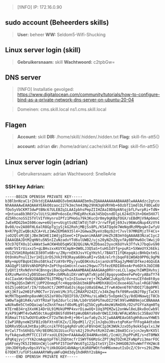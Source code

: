 > [!INFO] 
> IP: 172.16.0.90
> 
## sudo account (Beheerders skills)
> **User:** beheer 
> **WW:** Seldom5-Wifi-Shucking

## Linux server login (skill)
> **Gebruikersnaam:** skill
> **Wachtwoord:** c2tpbGw= 
> 

## DNS server

> [!INFO] 
> Installatie gevolged:
> https://www.digitalocean.com/community/tutorials/how-to-configure-bind-as-a-private-network-dns-server-on-ubuntu-20-04

> Domeinen:
> cms.skill.local
> ns1.cms.skill.local

## Flagen

>**Account:** skill 
> **DIR:** /home/skill/.hidden/.hidden.txt
> **Flag:** skill-fin-att5{} 

> **account:** adrian
> **dir:** /home/adrian/.cache/skill.txt
> **Flag:** skill-fin-att5{} 


## Linux server login (adrian)
> Gebruikersnaam: adrian
> Wachtwoord: SnelleArie 

### SSH key Adrian:
```
-----BEGIN OPENSSH PRIVATE KEY-----
b3BlbnNzaC1rZXktdjEAAAAABG5vbmUAAAAEbm9uZQAAAAAAAAABAAABlwAAAAdzc2gtcn
NhAAAAAwEAAQAAAYEAkO0zaoc227k3mchm43Np29hN3q6VRYHb+6OzbTI1mdlDLF8DLwEU
fDo5yVbCKM73dwPtBNc67ULEBZq1LAAIpbhsPmpZIIHZAaI0D8pkNtqjbfLFwrpRi+TdN+
+Qntuoa8b3R6Y2vlUitSLHHPn6osEe/PHEpRhcKak345bQsndDlpL624dIh1h+D6m5HX7l
dZ5RhcnoSSI5TVlVIfVHynroIPfz1PHoGu79k3KucQr0my9gKBgfOGX/sEBdMjV9Ap6moC
JwEeRDG2bmI606cew+e6Uje+vUcgtSsNIlWTdjTdFrJrrwfFpEj69Jvz96WuGNup4XzVY4
Bv08/ov2A80FHL6alR8GpTgjySjkG2RohjMBjSs8PL/K5ATQqde7WeNqdRzRMpqAnIwfyU
N+R7PgZCwQBcAZCA+VLz1Ww2EM9A935l4+2GmwaZRyeVzBqzb2rC7vvl97MREMjzTF4Cs+
joO2QlsMjQEjJBe3W1HE11WdjgIGeeC+IFpwaniHAAAFiHeZh2B3mYdgAAAAB3NzaC1yc2
EAAAGBAJDtM2qHNtu5N5nIZuNzadvYTd6ulUWB2/ujs20yNZnZQyxfAy8BFHw6OclWwijO
93cD7QTXOu1CxAWatSwACKW4bD5qWSCB2QGiNA/KZDbao23yxcK6UYvk3TfvkJ7bqGvG90
emNr5VIrUixxz5+qLBHvzxxKUYXCmpN+OW0LJ3Q5aS+tuHSIdYfg+puR1+5XWeUYXJ6Eki
OU1ZVSH1R8p66CD389Tx6Bru/ZNyrnEK9JsvYCgYHzhl/7BAXTI1fQKepqAicBHkQxtm5i
OtOnHsPnulI3vr1HILUrDSJVk3Y03Raya68HxaRI+vSb8/elrhjbqeF81WOAb9PP6L9gPN
BRy+mpUfBqU4I8ko5BtkaIYzAY0rPDy/yuQE0KnXu1njanUc0TKagJyMH8lDfkez4GQsEA
XAGQgPlS89VsNhDPQPd+ZePthpsGmUcnlcwas29qwu775fezERDI80xeArPo6DtkJbDI0B
IyQXt1tRxNdVnY4CBnngviBacGp4hwAAAAMBAAEAAAGAAg0RVrceLCLlagw/hIWMIHvhsj
6XRzoMwnVxIyD8SDaecEDR+zbRMubiDXroWYqATxNjpddj8pqoyomDeeFwPeQryABaTY74
4sCIaxbKr0oN2Q8ABH79i3TMOq/txInISuowcrej+7KZwKWC2uKgzO/dv+euCEYde8t0yo
hGYNg2QSnIWhYCjUPP2OnmgEfc+HqqnbGbU3mkBPe4MDhX8UInCdxoe4GG7ual+RG87UWh
65ZSjo601mf/I9/tUboXCt/2KMTdaOJsj6gojU0aSEHwL2frwK4Oen6T07VDOI7lBq0PRl
oKj3Kfiw2H01FsM0CTvr1VzmViMc3fLC2RAXPU24ZC/x34kZmpfkf09RvoGNJf0pjTaCKt
WcMXTbgam0np8avWHjG52aY8Ou7QOIFS9/ZXPHu/sLaBW3/5vDpmkCSy/8dEHNawqjT8Cb
SW0wTagB1R4k/uXYfRUaF7p6Zdurlci9A/Lb0rUS6PGTmuOI2tWl99lwHNB9mjoCBNAAAA
wAUkwBe5CteDQaiwpleZknXfmasfdOoMLg9lqZ5bCypRu4mzWiRmOXk/O2sFGYYaXqm0Tq
KTErmB34rq3XxHK14DrUL91MUkUPMP4xvrDiawUQ+1Uq3PEMZw12onWwl8eLBkvDoCwb9l
XykP9iWMT4vOwN50ctAugDXB6Sfd094tpWuOBAYa9a0rOW1IJXB/WFALW5NsSc35BaU70V
RSRmalTtG7wOUYEuKN+CF72oTWc0+Rj+96+lavfa6yZsJCjwAAAMEAxG65gHh8uvwYHWE5
CIwP1RByneWZSFBIzObFXtn0lKZx/IJDpdM1l/ZjC1nJqbu30sxtqPoKarfFFogA4dtobm
bDRRxVDGsAJHtBajdRicnikTFO1g4gRdru0CuFBVnQ4CIp3K3WUkJzxO5y9okkSqxlxiJW
HrCwl7TnS6hEG/VH/8EORG3G1UiucFU/s62j29sPotRzHJZvWc28mA5CcvjcnJeyNrKX5l
hyfkAqsw0zMfTCC1lVFrxoULE92m+FAAAAwQC84AMAvnbKL/IcmUjJhpPPuMI/s+dT0MWX
4PqKqjyvjrYYA2cmAqpVpFT6lZGDtmcfrISWYT66MzGcZPTjNqTDZnKZFaNpPzi3marFOC
pbRFney7K5JI98UnCWjlcmPhFI5TUeFVWs6Tg12ZpIteSYjIX+JHHGOBJVhvWmffYH2Wc8
jHnJD0Yp0yv0psXVYa/tiHkOGGH14bNAgrLKoR8PWOtfnHM6xmeutIsDcZ/C9r+s29iZMm
67ODKT/ufUF5sAAAARYWRyaWFuQHd3dy1hdHRhY2sBAg==
-----END OPENSSH PRIVATE KEY-----
```
